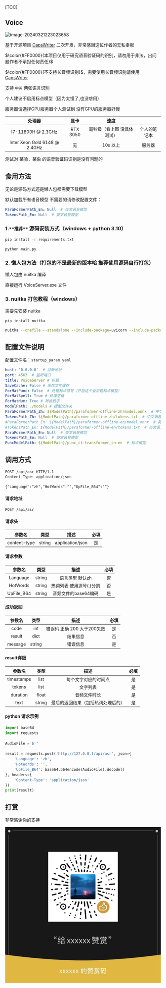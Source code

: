 [TOC]

## Voice

![image-20240321223023658](https://cdn.jsdelivr.net/gh/Liangliang0107/image-resources/202403212312776.jpg)

基于开源项目 [CapsWriter](https://github.com/HaujetZhao/CapsWriter-Offline) 二次开发，非常感谢这位作者的无私奉献

$\color{#FF0000}{本项目仅用于研究语音验证码的识别，请勿用于非法，出问题作者不承担任何责任}$ 

$\color{#FF0000}{不支持长音频识别}$​，需要使用长音频识别请使用 [CapsWriter](https://github.com/HaujetZhao/CapsWriter-Offline)

支持 ``中英`` 两张语言识别

个人建议不启用标点模型（因为太慢了,也没啥用）

服务器请选择GPU服务器个人测试到 没有GPU的服务器好慢

|            处理器             |   显卡   |            速度             |              |
| :---------------------------: | :------: | :-------------------------: | :----------: |
|      I7-11800H @ 2.3GHz       | RTX 3050 | 毫秒级（看上图 没具体测试） | 个人的笔记本 |
| Inter Xeon Gold 6148 @ 2.4GHz |    无    |          10s 以上           |    服务器    |

测试对 某验，某象 的语音验证码识别是没有问题的

## 食用方法

无论是源码方式还是懒人包都需要下载模型



默认加载所有语音模型  不需要的请修改配置文件：

```yaml
ParaFormerPath_En: Null  # 英文语音模型
TokensPath_En: Null  # 英文语音模型
```

### 1.``**推荐**``  源码安装方式（windows + python 3.10）

```sh
pip install -r requirements.txt
```

```sh
python main.py
```

### 2. 懒人包方法（打包的不是最新的版本哈 推荐使用源码自行打包）

懒人包由 nuitka 编译

直接运行 VoiceServer.exe 文件

### 3. nuitka 打包教程（windows）

需要先安装 nuitka 

```sh
pip install nuitka
```

```sh
nuitka --onefile --standalone --include-package=uvicorn --include-package=fastapi --nofollow-import-to=*.test --nofollow-import-to=numba --noinclude-default-mode=error --enable-plugin=upx --jobs=16 --output-dir=build --windows-icon-from-ico=./resource/logo.ico --output-filename=VoiceServer .\main.py
```

## 配置文件说明

配置文件名：``startup_param.yaml``

```yaml
host: '0.0.0.0'  # 监听地址
port: 4563  # 监听端口
title: VoiceServer # 标题
SaveCache: False # 保存文件缓存
ForMatPunc: False  # 处理标点符号（开启这个会加载标点模型）
ForMatSpell: True # 处理空格
ForMatNum: True # 转换数字
ModelPath: ./models # 模型文件夹
ParaFormerPath_Zh: ${ModelPath}/paraformer-offline-zh/model.onnx  # 中文语音模型
TokensPath_Zh: ${ModelPath}/paraformer-offline-zh/tokens.txt  # 中文语音模型
#ParaFormerPath_En: ${ModelPath}/paraformer-offline-en/model.onnx  # 英文语音模型
#TokensPath_En: ${ModelPath}/paraformer-offline-en/tokens.txt  # 英文语音模型
ParaFormerPath_En: Null  # 英文语音模型
TokensPath_En: Null  # 英文语音模型
PuncModelPath: ${ModelPath}/punc_ct-transformer_cn-en  # 标点模型
```

## 调用方式

```apl
POST /api/asr HTTP/1.1
Content-Type: application/json

{"Language":"zh","HotWords":"","UpFile_B64":""}
```

#### 请求地址

```apl
POST /api/asr
```

#### 请求头

|    参数名    |  类型  |       描述       | 必填 |
| :----------: | :----: | :--------------: | :--: |
| content-type | string | application/json |  是  |

#### 请求参数

|   参数名   |  类型  |           描述           | 必填 |
| :--------: | :----: | :----------------------: | :--: |
|  Language  | string |     语言类型 默认zh      |  否  |
|  HotWords  | string | 热词列表 使用逗号(,)分割 |  否  |
| UpFile_B64 | string |   音频文件的base64编码   |  是  |

#### 成功返回

| 参数名  |  类型  |            描述             | 必填 |
| :-----: | :----: | :-------------------------: | :--: |
|  code   |  int   | 错误码 正确 200 大于200失败 |  是  |
| result  |  dict  |          结果信息           |  否  |
| message | string |          错误信息           |  是  |

#### result详细

|   参数名   |  类型  |                描述                | 必填 |
| :--------: | :----: | :--------------------------------: | :--: |
| timestamps |  list  |        每个文字对应的时间点        |  是  |
|   tokens   |  list  |              文字列表              |  是  |
|  duration  | float  |            音频文件时长            |  是  |
|    text    | string | 最后的返回结果（包括热词处理后的） |  是  |

#### python 请求示例

```python
import base64
import requests

AudioFile = b''

result = requests.post('http://127.0.0.1/api/asr', json={
    'Language': 'zh',
    'HotWords': '',
    'UpFile_B64': base64.b64encode(AudioFile).decode()
}, headers={
    'Content-Type': 'application/json'
})
print(result)
```

## 打赏

非常感谢你的支持

![wx](./resource/wx.jpg)
